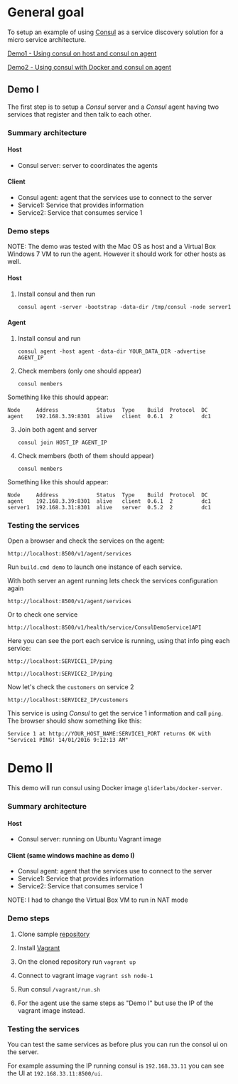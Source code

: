 # General goal

To setup an example of using [Consul](https://www.consul.io) as a service discovery solution for a micro service architecture.

[Demo1 - Using consul on host and consul on agent](#demo1)

[Demo2 - Using consul with Docker and consul on agent](#demo2)

## Demo I<a name="demo1"></a>

The first step is to setup a _Consul_ server and a _Consul_ agent having two services that register and then talk to each other.

### Summary architecture

#### Host
* Consul server: server to coordinates the agents

#### Client
* Consul agent: agent that the services use to connect to the server
* Service1: Service that provides information
* Service2: Service that consumes service 1


### Demo steps

NOTE: The demo was tested with the Mac OS as host and a Virtual Box Windows 7 VM to run the agent. However it should work for other hosts as well.
#### Host

1. Install consul and then run

    `consul agent -server -bootstrap -data-dir /tmp/consul -node server1`

#### Agent

1. Install consul and run

    `consul agent -host agent -data-dir YOUR_DATA_DIR -advertise AGENT_IP`

2. Check members (only one should appear)

    `consul members`

Something like this should appear:

    Node     Address            Status  Type    Build  Protocol  DC
    agent    192.168.3.39:8301  alive   client  0.6.1  2         dc1

3. Join both agent and server

    `consul join HOST_IP AGENT_IP`

4. Check members (both of them should appear)

    `consul members`

Something like this should appear:

    Node     Address            Status  Type    Build  Protocol  DC
    agent    192.168.3.39:8301  alive   client  0.6.1  2         dc1
    server1  192.168.3.31:8301  alive   server  0.5.2  2         dc1

### Testing the services

Open a browser and check the services on the agent:

    http://localhost:8500/v1/agent/services

Run `build.cmd demo` to launch one instance of each service.

With both server an agent running lets check the services configuration again

    http://localhost:8500/v1/agent/services

Or to check one service

    http://localhost:8500/v1/health/service/ConsulDemoService1API

Here you can see the port each service is running, using that info ping each service:

    http://localhost:SERVICE1_IP/ping

    http://localhost:SERVICE2_IP/ping

Now let's check the `customers` on service 2

    http://localhost:SERVICE2_IP/customers

This service is using _Consul_ to get the service 1 information and call `ping`. 
The browser should show something like this:

    Service 1 at http://YOUR_HOST_NAME:SERVICE1_PORT returns OK with "Service1 PING! 14/01/2016 9:12:13 AM"


# Demo II <a name="demo2"></a>
This demo will run consul using Docker image `gliderlabs/docker-server`.

### Summary architecture

#### Host
* Consul server: running on Ubuntu Vagrant image

#### Client (same windows machine as demo I)
* Consul agent: agent that the services use to connect to the server
* Service1: Service that provides information
* Service2: Service that consumes service 1

NOTE: I had to change the Virtual Box VM to run in NAT mode

### Demo steps

1. Clone sample [repository](https://github.com/ClearMeasureLabs/consul-with-docker)
2. Install [Vagrant](https://www.vagrantup.com/)
3. On the cloned repository run `vagrant up`
4. Connect to vagrant image `vagrant ssh node-1`
5. Run consul `/vagrant/run.sh`

6. For the agent use the same steps as "Demo I" but use the IP of the vagrant image instead.


### Testing the services

You can test the same services as before plus you can run the consol ui on the server.

For example assuming the IP running consul is `192.168.33.11` you can see the UI at `192.168.33.11:8500/ui`.